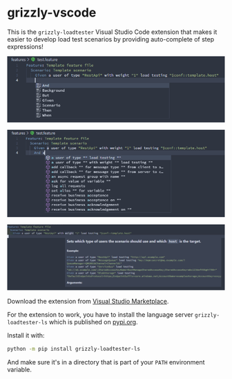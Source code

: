 # grizzly-vscode

This is the `grizzly-loadtester` Visual Studio Code extension that makes it easier to develop load test scenarios by providing
auto-complete of step expressions!

![Screenshot of keyword auto-complete](https://github.com/Biometria-se/grizzly-lsp/raw/main/assets/images/screenshot-auto-complete-keywords.png)

![Screenshot of step expressions auto-complete](https://github.com/Biometria-se/grizzly-lsp/raw/main/assets/images/screenshot-auto-complete-step-expressions.png)

![Screenshot of hover help text](https://github.com/Biometria-se/grizzly-lsp/raw/main/assets/images/screenshot-hover-help.png)

Download the extension from [Visual Studio Marketplace](https://marketplace.visualstudio.com/items?itemName=biometria-se.grizzly-loadtester-vscode).

For the extension to work, you have to install the language server `grizzly-loadtester-ls` which is published on [pypi.org](https://pypi.org/project/grizzly-loadtester-ls/).

Install it with:

```bash
python -m pip install grizzly-loadtester-ls
```

And make sure it's in a directory that is part of your `PATH` environment variable.
